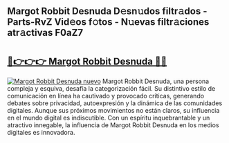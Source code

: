 ## Margot Robbit Desnuda D𝚎sn𝚞dos filtr𝚊dos - Parts-RvZ Vid𝚎os f𝚘tos - N𝚞evas filtr𝚊ciones atr𝚊ctivas F0aZ7

# <h2><a href="http://mb3047.tromn.icu/?c=Margot+Robbit+Desnuda">🔗👉👉👉 Margot Robbit Desnuda 🔗🔗</a></h2>

[![Margot Robbit Desnuda nuevo](https://i.imgur.com/pEAQMta.gif)](http://mb3047.tromn.icu/?c=Margot+Robbit+Desnuda)
Margot Robbit Desnuda, una persona compleja y esquiva, desafía la categorización fácil. Su distintivo estilo de comunicación en línea ha cautivado y provocado críticas, generando debates sobre privacidad, autoexpresión y la dinámica de las comunidades digitales. Aunque sus próximos movimientos no están claros, su influencia en el mundo digital es indiscutible. Con un espíritu inquebrantable y un atractivo innegable, la influencia de Margot Robbit Desnuda en los medios digitales es innovadora.

